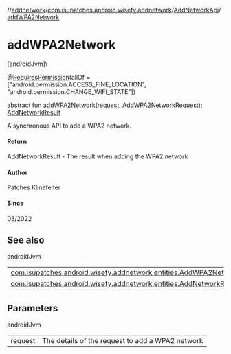 //[addnetwork](../../../index.md)/[com.isupatches.android.wisefy.addnetwork](../index.md)/[AddNetworkApi](index.md)/[addWPA2Network](add-w-p-a2-network.md)

# addWPA2Network

[androidJvm]\

@[RequiresPermission](https://developer.android.com/reference/kotlin/androidx/annotation/RequiresPermission.html)(allOf = [&quot;android.permission.ACCESS_FINE_LOCATION&quot;, &quot;android.permission.CHANGE_WIFI_STATE&quot;])

abstract fun [addWPA2Network](add-w-p-a2-network.md)(request: [AddWPA2NetworkRequest](../../com.isupatches.android.wisefy.addnetwork.entities/-add-w-p-a2-network-request/index.md)): [AddNetworkResult](../../com.isupatches.android.wisefy.addnetwork.entities/-add-network-result/index.md)

A synchronous API to add a WPA2 network.

#### Return

AddNetworkResult - The result when adding the WPA2 network

#### Author

Patches Klinefelter

#### Since

03/2022

## See also

androidJvm

| | |
|---|---|
| [com.isupatches.android.wisefy.addnetwork.entities.AddWPA2NetworkRequest](../../com.isupatches.android.wisefy.addnetwork.entities/-add-w-p-a2-network-request/index.md) |  |
| [com.isupatches.android.wisefy.addnetwork.entities.AddNetworkResult](../../com.isupatches.android.wisefy.addnetwork.entities/-add-network-result/index.md) |  |

## Parameters

androidJvm

| | |
|---|---|
| request | The details of the request to add a WPA2 network |
